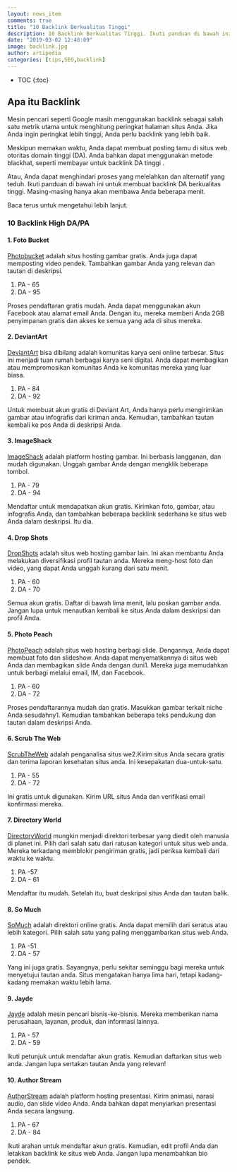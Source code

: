 ```yaml
---
layout: news_item
comments: true
title: "10 Backlink Berkualitas Tinggi"
description: 10 Backlink Berkualitas Tinggi. Ikuti panduan di bawah ini untuk membuat backlink DA berkualitas tinggi. Backlink dan konten berkualitas serta pengalaman pengguna yang seo friendly maka lalulintas organik akan meningkat.
date: "2019-03-02 12:48:09"
image: backlink.jpg
author: artipedia
categories: [tips,SEO,backlink]
---
```

* TOC
{:toc}

## Apa itu Backlink
Mesin pencari seperti Google masih menggunakan backlink sebagai salah satu metrik utama untuk menghitung peringkat halaman situs Anda. Jika Anda ingin peringkat lebih tinggi, Anda perlu backlink yang lebih baik.

Meskipun memakan waktu, Anda dapat membuat posting tamu di situs web otoritas domain tinggi (DA). Anda bahkan dapat menggunakan metode blackhat, seperti membayar untuk backlink DA tinggi .

Atau, Anda dapat menghindari proses yang melelahkan dan alternatif yang teduh. Ikuti panduan di bawah ini untuk membuat backlink DA berkualitas tinggi. Masing-masing hanya akan membawa Anda beberapa menit.

Baca terus untuk mengetahui lebih lanjut.

### 10 Backlink High DA/PA 
#### 1. Foto Bucket
[Photobucket](http://s5.photobucket.com/) adalah situs hosting gambar gratis. Anda juga dapat memposting video pendek. Tambahkan gambar Anda yang relevan dan tautan di deskripsi.

1. PA - 65
2. DA - 95

Proses pendaftaran gratis mudah. Anda dapat menggunakan akun Facebook atau alamat email Anda. Dengan itu, mereka memberi Anda 2GB penyimpanan gratis dan akses ke semua yang ada di situs mereka.

#### 2. DeviantArt
[DeviantArt](http://www.deviantart.com/) bisa dibilang adalah komunitas karya seni online terbesar. Situs ini menjadi tuan rumah berbagai karya seni digital. Anda dapat membagikan atau mempromosikan komunitas Anda ke komunitas mereka yang luar biasa.

1. PA - 84
2. DA - 92

Untuk membuat akun gratis di Deviant Art, Anda hanya perlu mengirimkan gambar atau infografis dari kiriman anda. Kemudian, tambahkan tautan kembali ke pos Anda di deskripsi Anda.

#### 3. ImageShack
[ImageShack](http://www.imageshack.us/) adalah platform hosting gambar. Ini berbasis langganan, dan mudah digunakan. Unggah gambar Anda dengan mengklik beberapa tombol.

1. PA - 79
2. DA - 94

Mendaftar untuk mendapatkan akun gratis. Kirimkan foto, gambar, atau infografis Anda, dan tambahkan beberapa backlink sederhana ke situs web Anda dalam deskripsi. Itu dia.

#### 4. Drop Shots
[DropShots](https://www.dropshots.com/) adalah situs web hosting gambar lain. Ini akan membantu Anda melakukan diversifikasi profil tautan anda. Mereka meng-host foto dan video, yang dapat Anda unggah kurang dari satu menit.

1. PA - 60
2. DA - 70

Semua akun gratis. Daftar di bawah lima menit, lalu poskan gambar anda. Jangan lupa untuk menautkan kembali ke situs Anda dalam deskripsi dan profil Anda.

#### 5. Photo Peach
[PhotoPeach](https://www.dropshots.com/) adalah situs web hosting berbagi slide. Dengannya, Anda dapat membuat foto dan slideshow. Anda dapat menyematkannya di situs web Anda dan membagikan slide Anda dengan duni1. Mereka juga memudahkan untuk berbagi melalui email, IM, dan Facebook.

1. PA - 60
2. DA - 72

Proses pendaftarannya mudah dan gratis. Masukkan gambar terkait niche Anda sesudahny1. Kemudian tambahkan beberapa teks pendukung dan tautan dalam deskripsi Anda.

#### 6. Scrub The Web
[ScrubTheWeb](http://www.scrubtheweb.com/) adalah penganalisa situs we2.Kirim situs Anda secara gratis dan terima laporan kesehatan situs anda. Ini kesepakatan dua-untuk-satu.

1. PA - 55
2. DA - 72

Ini gratis untuk digunakan. Kirim URL situs Anda dan verifikasi email konfirmasi mereka.

#### 7. Directory World
[DirectoryWorld](http://www.directoryworld.net/) mungkin menjadi direktori terbesar yang diedit oleh manusia di planet ini. Pilih dari salah satu dari ratusan kategori untuk situs web anda. Mereka terkadang memblokir pengiriman gratis, jadi periksa kembali dari waktu ke waktu.

1. PA -57
2. DA - 61

Mendaftar itu mudah. Setelah itu, buat deskripsi situs Anda dan tautan balik.

#### 8. So Much
[SoMuch](https://www.somuch.com/) adalah direktori online gratis. Anda dapat memilih dari seratus atau lebih kategori. Pilih salah satu yang paling menggambarkan situs web Anda.

1. PA -51
2. DA - 57

Yang ini juga gratis. Sayangnya, perlu sekitar seminggu bagi mereka untuk menyetujui tautan anda. Situs mengatakan hanya lima hari, tetapi kadang-kadang memakan waktu lebih lama.

#### 9. Jayde
[Jayde](http://www.jayde.com/) adalah mesin pencari bisnis-ke-bisnis. Mereka memberikan nama perusahaan, layanan, produk, dan informasi lainnya.

1. PA - 57
2. DA - 59

Ikuti petunjuk untuk mendaftar akun gratis. Kemudian daftarkan situs web anda. Jangan lupa sertakan tautan Anda yang relevan!

#### 10. Author Stream
[AuthorStream](http://www.authorstream.com/) adalah platform hosting presentasi. Kirim animasi, narasi audio, dan slide video Anda. Anda bahkan dapat menyiarkan presentasi Anda secara langsung.

1. PA - 67
2. DA - 84

Ikuti arahan untuk mendaftar akun gratis. Kemudian, edit profil Anda dan letakkan backlink ke situs web Anda. Jangan lupa menambahkan bio pendek.
